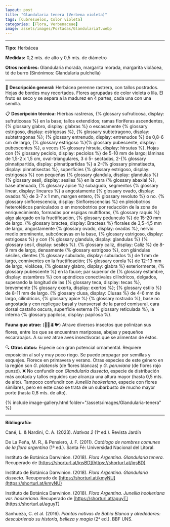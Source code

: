 ```yaml
---
layout: post
title: "Glandularia tenera (Verbena violeta)"
tags: [Cubresuelos, Color violeta]
categories: [Flora, Verbenaceae]
image: assets/images/Portadas/GlandulariaT.webp
---
```


***

**Tipo:** Herbácea

**Medidas:** 0,2 mts. de alto y 0,5 mts. de diámetro

**Otros nombres:** Glandularia morada, margarita morada, margarita violácea, té de burro (Sinónimos: Glandularia pulchella)

***

🌱 **Descripción general:** Herbácea perenne rastrera, con tallos postrados. Hojas de bordes muy recortados. Flores agrupadas de color violeta o lila. El fruto es seco y se separa a la madurez en 4 partes, cada una con una semilla.

📋 **Descripción técnica:** Hierbas rastreras, {% glossary sufruticosa, display: sufruticosas %} en la base; tallos extendidos; ramas floríferas ascendentes, {% glossary glabro, display: glabras %} o escasamente {% glossary estrigoso, display: estrigosas %}, {% glossary subtetragono, display: subtetragonas %}; {% glossary entrenudo, display: entrenudos %} de 0,8-6 cm de largo, {% glossary estrigoso %}{% glossary pubescente, display: pubescentes %}, a veces {% glossary hirsuta, display: hirsutas %}. Hojas con {% glossary peciolo, display: peciolos %} de 5-10 mm de largo; láminas de 1,5-2 x 1,5 cm, oval-triangulares, 3 ó 5- sectadas, 2-{% glossary pinnatipartida, display: pinnatipartidas %} a 2-{% glossary pinnatisecta, display: pinnatisectas %}, superficies {% glossary estrigoso, display: estrigosas %} con pequeñas {% glossary glandula, display: glandulas %} {% glossary sesil, display: sesiles %} en la cara {% glossary abaxial %}, base atenuada, {% glossary apice %} subagudo, segmentos {% glossary linear, display: lineares %} a angostamente {% glossary ovado, display: ovados %} de 3-7 x 1 mm, margen entero, {% glossary revoluto %} o no. {% glossary sinflorescencia, display: Sinflorescencias %} en pleiobotrios heterotéticos paniculados o en monobotrios por reducción de la zona de enriquecimiento, formadas por espigas multifloras, {% glossary raquis %} algo alargado en la fructificación, {% glossary pedunculo %} de 15-20 mm de largo. {% glossary bractea, display: Bracteas %} florales de 3,5-4,5 mm de largo, angostamente {% glossary ovado, display: ovadas %}, nervio medio prominente, subcóncavas en la base, {% glossary estrigoso, display: estrigosas %} y con {% glossary glandula, display: glandulas %} {% glossary sesil, display: sesiles %}. {% glossary caliz, display: Caliz %} de 8-9 mm de largo, densamente {% glossary estrigoso %}, con glándulas sésiles, dientes {% glossary subulado, display: subulados %} de 1 mm de largo, conniventes en la fructificación; {% glossary corola %} de 12-13 mm de largo, violácea, {% glossary glabro, display: glabra %} exteriormente, {% glossary pubescente %} en la fauce; par superior de {% glossary estambre, display: estambres %} con apéndices conectivales cilíndricos, delgados, superando la longitud de las {% glossary teca, display: tecas %}, brevemente {% glossary exerta, display: exertos %}; {% glossary estilo %} de 8-11 mm de largo. {% glossary clusa, display: Clusas %} de 4-6 mm de largo, cilíndricos, {% glossary apice %} {% glossary rostrado %}, base no angostada y con repliegue basal y transversal de la pared comisural, cara dorsal castaño oscura, superficie externa {% glossary reticulada %}, la interna {% glossary papiloso, display: papilosa %}.

**Fauna que atrae:** (🦋🐝🪲🐦) Atrave diversos insectos que polinizan sus flores, entre los que se encuentran mariposas, abejas y pequeños escarabajos. A su vez atrae aves insectívoras que se alimentan de éstos.

🔍 **Otros datos:** Especie con gran potencial ornamental. Requiere exposición al sol y muy poco riego. Se puede propagar por semillas y esquejes. Florece en primavera y verano. Otras especies de este género en la región son *G. platensis* (de flores blancas) y *G. peruviana* (de flores rojo punzó).
❌ No confundir con *Glandularia dissecta*, especie de distribución más acotada y tallos erguidos que alcanza una altura mayor (hasta 0,5 mts. de alto). Tampoco confundir con *Junellia hookeriana*, especie con flores similares, pero en este caso se trata de un subarbusto de mucho mayor porte (hasta 0,8 mts. de alto).

 {% include image-gallery.html folder="/assets/images/Glandularia-tenera" %}

***

**Bibliografía:**

Cané, L. & Nardini, C. A. (2023). *Nativas 2* (1ᵃ ed.). Revista Jardín

De La Peña, M. R., & Pensiero, J. F. (2011). *Catálogo de nombres comunes de la flora argentina* (1ª ed.). Santa Fé: Universidad Nacional del Litoral.

Instituto de Botánica Darwinion. (2018). *Flora Argentina. Glandularia tenera*. Recuperado de 
[https://shorturl.at/iqsBD](https://shorturl.at/iqsBD)

Instituto de Botánica Darwinion. (2018). *Flora Argentina. Glandularia dissecta*. Recuperado de 
[https://shorturl.at/kmyNU](https://shorturl.at/kmyNU)

Instituto de Botánica Darwinion. (2018). *Flora Argentina. Junellia hookeriana var. hookeriana*. Recuperado de 
[https://shorturl.at/aguyT](https://shorturl.at/aguyT)

Sanhueza, C. et al. (2016). *Plantas nativas de Bahía Blanca y alrededores: descubriendo su historia, belleza y magia* (2ᵃ ed.). BBF UNS.